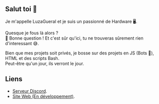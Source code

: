## Salut toi 👋

Je m'appelle LuzaGueral et je suis un passionné de Hardware 🖥️.  

Quesque je fous là alors ?  
🤔 Bonne question ! Et c'est sûr qu'ici, tu ne trouveras sûrement rien d'interessant 😅.

Bien que mes projets soit privés, je bosse sur des projets en JS (Bots 🤖), HTML et des scripts Bash.  
Peut-être qu'un jour, ils verront le jour.

## Liens

- [Serveur Discord](https://discord.gg/frxghjDtZY).
- [Site Web (En développement)](https://www.luzagueral.fr).
